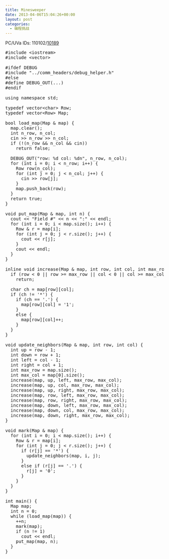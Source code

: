 ```yaml
---
title: Minesweeper
date: 2013-04-06T15:04:26+00:00
layout: post
categories:
  - 编程挑战
---
```

PC/UVa IDs: 110102/<a href="http://uva.onlinejudge.org/index.php?option=com_onlinejudge&#038;Itemid=8&#038;page=show_problem&#038;problem=1130" target="_blank">10189</a>

<!--more-->

<pre class="brush: cpp; title: ; notranslate" title="">#include &lt;iostream&gt;
#include &lt;vector&gt;

#ifdef DEBUG
#include "../comm_headers/debug_helper.h"
#else
#define DEBUG_OUT(...)
#endif

using namespace std;

typedef vector&lt;char&gt; Row;
typedef vector&lt;Row&gt; Map;

bool load_map(Map & map) {
  map.clear();
  int n_row, n_col;
  cin &gt;&gt; n_row &gt;&gt; n_col;
  if (!(n_row && n_col && cin))
    return false;

  DEBUG_OUT("row: %d col: %dn", n_row, n_col);
  for (int i = 0; i &lt; n_row; i++) {
    Row row(n_col);
    for (int j = 0; j &lt; n_col; j++) {
      cin &gt;&gt; row[j];
    }
    map.push_back(row);
  }
  return true;
}

void put_map(Map & map, int n) {
  cout &lt;&lt; "Field #" &lt;&lt; n &lt;&lt; ":" &lt;&lt; endl;
  for (int i = 0; i &lt; map.size(); i++) {
    Row & r = map[i];
    for (int j = 0; j &lt; r.size(); j++) {
      cout &lt;&lt; r[j];
    }
    cout &lt;&lt; endl;
  }
}

inline void increase(Map & map, int row, int col, int max_row, int max_col) {
  if (row &lt; 0 || row &gt;= max_row || col &lt; 0 || col &gt;= max_col)
    return;

  char ch = map[row][col];
  if (ch != '*') {
    if (ch == '.') {
      map[row][col] = '1';
    }
    else {
      map[row][col]++;
    }
  }
}

void update_neighbors(Map & map, int row, int col) {
  int up = row - 1;
  int down = row + 1;
  int left = col - 1;
  int right = col + 1;
  int max_row = map.size();
  int max_col = map[0].size();
  increase(map, up, left, max_row, max_col);
  increase(map, up, col, max_row, max_col);
  increase(map, up, right, max_row, max_col);
  increase(map, row, left, max_row, max_col);
  increase(map, row, right, max_row, max_col);
  increase(map, down, left, max_row, max_col);
  increase(map, down, col, max_row, max_col);
  increase(map, down, right, max_row, max_col);
}

void mark(Map & map) {
  for (int i = 0; i &lt; map.size(); i++) {
    Row & r = map[i];
    for (int j = 0; j &lt; r.size(); j++) {
      if (r[j] == '*') {
        update_neighbors(map, i, j);
      }
      else if (r[j] == '.') {
        r[j] = '0';
      }
    }
  }
}

int main() {
  Map map;
  int n = 0;
  while (load_map(map)) {
    ++n;
    mark(map);
    if (n != 1)
      cout &lt;&lt; endl;
    put_map(map, n);
  }
}
</pre>

<div class="addtoany_share_save_container addtoany_content_bottom">
  <div class="a2a_kit a2a_kit_size_32 addtoany_list a2a_target" id="wpa2a_1">
    <a class="a2a_button_facebook" href="http://www.addtoany.com/add_to/facebook?linkurl=http%3A%2F%2Fkuangtong.me%2F2013%2F04%2F06%2Fminesweeper%2F&linkname=Minesweeper" title="Facebook" rel="nofollow" target="_blank"></a><a class="a2a_button_twitter" href="http://www.addtoany.com/add_to/twitter?linkurl=http%3A%2F%2Fkuangtong.me%2F2013%2F04%2F06%2Fminesweeper%2F&linkname=Minesweeper" title="Twitter" rel="nofollow" target="_blank"></a><a class="a2a_button_google_plus" href="http://www.addtoany.com/add_to/google_plus?linkurl=http%3A%2F%2Fkuangtong.me%2F2013%2F04%2F06%2Fminesweeper%2F&linkname=Minesweeper" title="Google+" rel="nofollow" target="_blank"></a><a class="a2a_button_sina_weibo" href="http://www.addtoany.com/add_to/sina_weibo?linkurl=http%3A%2F%2Fkuangtong.me%2F2013%2F04%2F06%2Fminesweeper%2F&linkname=Minesweeper" title="Sina Weibo" rel="nofollow" target="_blank"></a><a class="a2a_dd addtoany_share_save" href="https://www.addtoany.com/share_save"></a>
  </div>
</div>